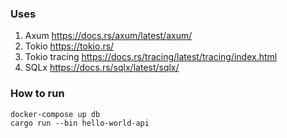### Uses 

1. Axum https://docs.rs/axum/latest/axum/
2. Tokio https://tokio.rs/
3. Tokio tracing https://docs.rs/tracing/latest/tracing/index.html
4. SQLx https://docs.rs/sqlx/latest/sqlx/


### How to run



```
docker-compose up db
cargo run --bin hello-world-api
```

